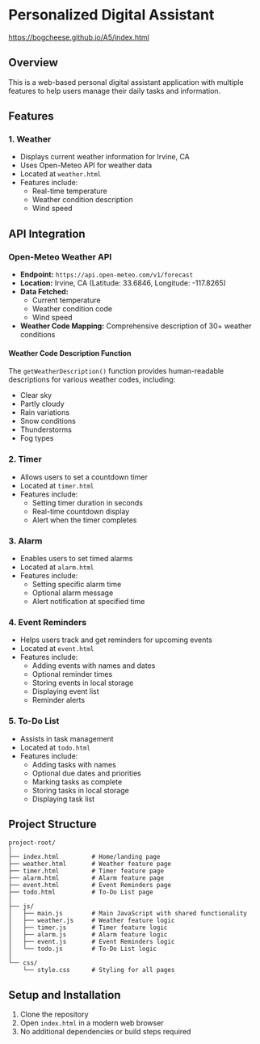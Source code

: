 # Personalized Digital Assistant
https://bogcheese.github.io/A5/index.html
## Overview
This is a web-based personal digital assistant application with multiple features to help users manage their daily tasks and information.

## Features

### 1. Weather
- Displays current weather information for Irvine, CA
- Uses Open-Meteo API for weather data
- Located at `weather.html`
- Features include:
  - Real-time temperature
  - Weather condition description
  - Wind speed

## API Integration

### Open-Meteo Weather API
- **Endpoint:** `https://api.open-meteo.com/v1/forecast`
- **Location:** Irvine, CA (Latitude: 33.6846, Longitude: -117.8265)
- **Data Fetched:**
  - Current temperature
  - Weather condition code
  - Wind speed
- **Weather Code Mapping:** Comprehensive description of 30+ weather conditions

#### Weather Code Description Function
The `getWeatherDescription()` function provides human-readable descriptions for various weather codes, including:
- Clear sky
- Partly cloudy
- Rain variations
- Snow conditions
- Thunderstorms
- Fog types

### 2. Timer
- Allows users to set a countdown timer
- Located at `timer.html`
- Features include:
  - Setting timer duration in seconds
  - Real-time countdown display
  - Alert when the timer completes

### 3. Alarm
- Enables users to set timed alarms
- Located at `alarm.html`
- Features include:
  - Setting specific alarm time
  - Optional alarm message
  - Alert notification at specified time

### 4. Event Reminders
- Helps users track and get reminders for upcoming events
- Located at `event.html`
- Features include:
  - Adding events with names and dates
  - Optional reminder times
  - Storing events in local storage
  - Displaying event list
  - Reminder alerts

### 5. To-Do List
- Assists in task management
- Located at `todo.html`
- Features include:
  - Adding tasks with names
  - Optional due dates and priorities
  - Marking tasks as complete
  - Storing tasks in local storage
  - Displaying task list

## Project Structure
```
project-root/
│
├── index.html         # Home/landing page
├── weather.html       # Weather feature page
├── timer.html         # Timer feature page
├── alarm.html         # Alarm feature page
├── event.html         # Event Reminders page
├── todo.html          # To-Do List page
│
├── js/
│   ├── main.js        # Main JavaScript with shared functionality
│   ├── weather.js     # Weather feature logic
│   ├── timer.js       # Timer feature logic
│   ├── alarm.js       # Alarm feature logic
│   ├── event.js       # Event Reminders logic
│   └── todo.js        # To-Do List logic
│
└── css/
    └── style.css      # Styling for all pages
```

## Setup and Installation
1. Clone the repository
2. Open `index.html` in a modern web browser
3. No additional dependencies or build steps required
